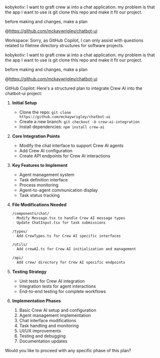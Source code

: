 kobykotiv: I want to graft crew ai into a chat application. my problem is that the app I want to use is git clone this repo and make it fit our project. 

before making and changes, make a plan

 @https://github.com/mckaywrigley/chatbot-ui

Workspace: Sorry, as GitHub Copilot, I can only assist with questions related to filetree directory structures for software projects.

kobykotiv: I want to graft crew ai into a chat application. my problem is that the app I want to use is git clone this repo and make it fit our project. 

before making and changes, make a plan

 @https://github.com/mckaywrigley/chatbot-ui

GitHub Copilot: Here's a structured plan to integrate Crew AI into the chatbot-ui project:

1. **Initial Setup**
   - Clone the repo: `git clone https://github.com/mckaywrigley/chatbot-ui`
   - Create a new branch: `git checkout -b crew-ai-integration`
   - Install dependencies: `npm install crew-ai`

2. **Core Integration Points**
   - Modify the chat interface to support Crew AI agents
   - Add Crew AI configuration
   - Create API endpoints for Crew AI interactions

3. **Key Features to Implement**
   - Agent management system
   - Task definition interface
   - Process monitoring
   - Agent-to-agent communication display
   - Task status tracking

4. **File Modifications Needed**
   ```markdown
   /components/chat/
   - Modify Message.tsx to handle Crew AI message types
   - Update ChatInput.tsx for task submissions
   
   /types/
   - Add CrewTypes.ts for Crew AI specific interfaces
   
   /utils/
   - Add crewAI.ts for Crew AI initialization and management
   
   /api/
   - Add crew/ directory for Crew AI specific endpoints
   ```

5. **Testing Strategy**
   - Unit tests for Crew AI integration
   - Integration tests for agent interactions
   - End-to-end testing for complete workflows

6. **Implementation Phases**
   1. Basic Crew AI setup and configuration
   2. Agent management implementation
   3. Chat interface modifications
   4. Task handling and monitoring
   5. UI/UX improvements
   6. Testing and debugging
   7. Documentation updates

Would you like to proceed with any specific phase of this plan?